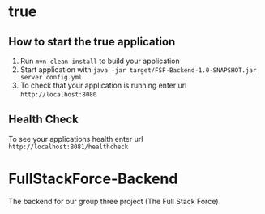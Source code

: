 # true

How to start the true application
---

1. Run `mvn clean install` to build your application
1. Start application with `java -jar target/FSF-Backend-1.0-SNAPSHOT.jar server config.yml`
1. To check that your application is running enter url `http://localhost:8080`

Health Check
---

To see your applications health enter url `http://localhost:8081/healthcheck`

# FullStackForce-Backend
The backend for our group three project (The Full Stack Force)
